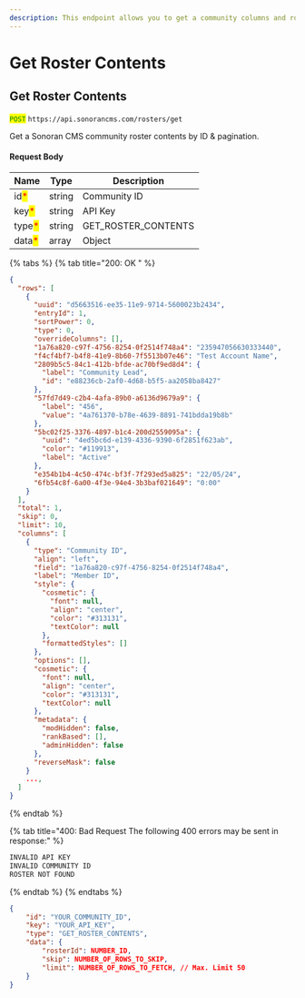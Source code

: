 ```yaml
---
description: This endpoint allows you to get a community columns and rows with pagination.
---
```


# Get Roster Contents

## Get Roster Contents

<mark style="color:green;">`POST`</mark> `https://api.sonorancms.com/rosters/get`

Get a Sonoran CMS community roster contents by ID & pagination.

#### Request Body

| Name                                   | Type   | Description           |
| -------------------------------------- | ------ | --------------------- |
| id<mark style="color:red;">\*</mark>   | string | Community ID          |
| key<mark style="color:red;">\*</mark>  | string | API Key               |
| type<mark style="color:red;">\*</mark> | string | GET\_ROSTER\_CONTENTS |
| data<mark style="color:red;">\*</mark> | array  | Object                |

{% tabs %}
{% tab title="200: OK " %}
```json
{
  "rows": [
    {
      "uuid": "d5663516-ee35-11e9-9714-5600023b2434",
      "entryId": 1,
      "sortPower": 0,
      "type": 0,
      "overrideColumns": [],
      "1a76a820-c97f-4756-8254-0f2514f748a4": "235947056630333440",
      "f4cf4bf7-b4f8-41e9-8b60-7f5513b07e46": "Test Account Name",
      "2809b5c5-84c1-412b-bfde-ac70bf9ed8d4": {
        "label": "Community Lead",
        "id": "e88236cb-2af0-4d68-b5f5-aa2058ba8427"
      },
      "57fd7d49-c2b4-4afa-89b0-a6136d9679a9": {
        "label": "456",
        "value": "4a761370-b78e-4639-8891-741bdda19b8b"
      },
      "5bc02f25-3376-4897-b1c4-200d2559095a": {
        "uuid": "4ed5bc6d-e139-4336-9390-6f2851f623ab",
        "color": "#119913",
        "label": "Active"
      },
      "e354b1b4-4c50-474c-bf3f-7f293ed5a825": "22/05/24",
      "6fb54c8f-6a00-4f3e-94e4-3b3baf021649": "0:00"
    }
  ],
  "total": 1,
  "skip": 0,
  "limit": 10,
  "columns": [
    {
      "type": "Community ID",
      "align": "left",
      "field": "1a76a820-c97f-4756-8254-0f2514f748a4",
      "label": "Member ID",
      "style": {
        "cosmetic": {
          "font": null,
          "align": "center",
          "color": "#313131",
          "textColor": null
        },
        "formattedStyles": []
      },
      "options": [],
      "cosmetic": {
        "font": null,
        "align": "center",
        "color": "#313131",
        "textColor": null
      },
      "metadata": {
        "modHidden": false,
        "rankBased": [],
        "adminHidden": false
      },
      "reverseMask": false
    }
    ...,
  ]
}
```
{% endtab %}

{% tab title="400: Bad Request The following 400 errors may be sent in response:" %}
```javascript
INVALID API KEY
INVALID COMMUNITY ID
ROSTER NOT FOUND
```
{% endtab %}
{% endtabs %}

```json
{
    "id": "YOUR_COMMUNITY_ID",
    "key": "YOUR_API_KEY",
    "type": "GET_ROSTER_CONTENTS",
    "data": {
        "rosterId": NUMBER_ID,
        "skip": NUMBER_OF_ROWS_TO_SKIP,
        "limit": NUMBER_OF_ROWS_TO_FETCH, // Max. Limit 50
    }
}
```
